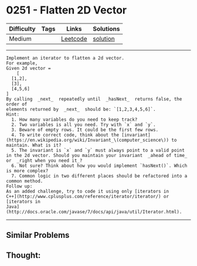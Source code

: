 # 0251 - Flatten 2D Vector

Difficulty  | Tags | Links | Solutions
----------- | ---- | ----- | -----
Medium |  | [Leetcode](https://leetcode.com/problems/flatten-2d-vector) | [solution](https://leetcode.com/problems/flatten-2d-vector/solution/)


-----------

```
Implement an iterator to flatten a 2d vector.
For example,
Given 2d vector =
    [
  [1,2],
  [3],
  [4,5,6]
]
By calling  _next_  repeatedly until  _hasNext_  returns false, the order of
elements returned by  _next_  should be: `[1,2,3,4,5,6]`.
Hint:
  1. How many variables do you need to keep track?
  2. Two variables is all you need. Try with `x` and `y`.
  3. Beware of empty rows. It could be the first few rows.
  4. To write correct code, think about the [invariant](https://en.wikipedia.org/wiki/Invariant_\(computer_science\)) to maintain. What is it?
  5. The invariant is `x` and `y` must always point to a valid point in the 2d vector. Should you maintain your invariant  _ahead of time_  or  _right when you need it_?
  6. Not sure? Think about how you would implement `hasNext()`. Which is more complex?
  7. Common logic in two different places should be refactored into a common method.
Follow up:
As an added challenge, try to code it using only [iterators in
C++](http://www.cplusplus.com/reference/iterator/iterator/) or [iterators in
Java](http://docs.oracle.com/javase/7/docs/api/java/util/Iterator.html).
```

-----------


## Similar Problems




## Thought:
